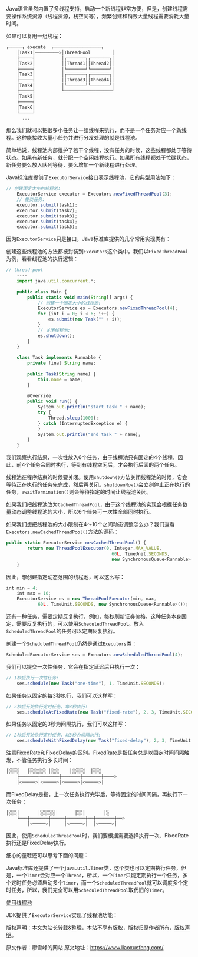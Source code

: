 


Java语言虽然内置了多线程支持，启动一个新线程非常方便，但是，创建线程需要操作系统资源（线程资源，栈空间等），频繁创建和销毁大量线程需要消耗大量时间。

如果可以复用一组线程：

```js 
┌─────┐ execute  ┌──────────────────┐
    │Task1│─────────>│ThreadPool        │
    ├─────┤          │┌───────┐┌───────┐│
    │Task2│          ││Thread1││Thread2││
    ├─────┤          │└───────┘└───────┘│
    │Task3│          │┌───────┐┌───────┐│
    ├─────┤          ││Thread3││Thread4││
    │Task4│          │└───────┘└───────┘│
    ├─────┤          └──────────────────┘
    │Task5│
    ├─────┤
    │Task6│
    └─────┘
      ...
```

那么我们就可以把很多小任务让一组线程来执行，而不是一个任务对应一个新线程。这种能接收大量小任务并进行分发处理的就是线程池。

简单地说，线程池内部维护了若干个线程，没有任务的时候，这些线程都处于等待状态。如果有新任务，就分配一个空闲线程执行。如果所有线程都处于忙碌状态，新任务要么放入队列等待，要么增加一个新线程进行处理。

Java标准库提供了`ExecutorService`接口表示线程池，它的典型用法如下：

```js 
// 创建固定大小的线程池:
    ExecutorService executor = Executors.newFixedThreadPool(3);
    // 提交任务:
    executor.submit(task1);
    executor.submit(task2);
    executor.submit(task3);
    executor.submit(task4);
    executor.submit(task5);
```

因为`ExecutorService`只是接口，Java标准库提供的几个常用实现类有：

创建这些线程池的方法都被封装到`Executors`这个类中。我们以`FixedThreadPool`为例，看看线程池的执行逻辑：

```js 
// thread-pool
    ----
    import java.util.concurrent.*;
    
    public class Main {
        public static void main(String[] args) {
            // 创建一个固定大小的线程池:
            ExecutorService es = Executors.newFixedThreadPool(4);
            for (int i = 0; i < 6; i++) {
                es.submit(new Task("" + i));
            }
            // 关闭线程池:
            es.shutdown();
        }
    }
    
    class Task implements Runnable {
        private final String name;
    
        public Task(String name) {
            this.name = name;
        }
    
        @Override
        public void run() {
            System.out.println("start task " + name);
            try {
                Thread.sleep(1000);
            } catch (InterruptedException e) {
            }
            System.out.println("end task " + name);
        }
    }
```

我们观察执行结果，一次性放入6个任务，由于线程池只有固定的4个线程，因此，前4个任务会同时执行，等到有线程空闲后，才会执行后面的两个任务。

线程池在程序结束的时候要关闭。使用`shutdown()`方法关闭线程池的时候，它会等待正在执行的任务先完成，然后再关闭。`shutdownNow()`会立刻停止正在执行的任务，`awaitTermination()`则会等待指定的时间让线程池关闭。

如果我们把线程池改为`CachedThreadPool`，由于这个线程池的实现会根据任务数量动态调整线程池的大小，所以6个任务可一次性全部同时执行。

如果我们想把线程池的大小限制在4～10个之间动态调整怎么办？我们查看`Executors.newCachedThreadPool()`方法的源码：

```js 
public static ExecutorService newCachedThreadPool() {
        return new ThreadPoolExecutor(0, Integer.MAX_VALUE,
                                        60L, TimeUnit.SECONDS,
                                        new SynchronousQueue<Runnable>());
    }
```

因此，想创建指定动态范围的线程池，可以这么写：


```js 
int min = 4;
    int max = 10;
    ExecutorService es = new ThreadPoolExecutor(min, max,
            60L, TimeUnit.SECONDS, new SynchronousQueue<Runnable>());
```

还有一种任务，需要定期反复执行，例如，每秒刷新证券价格。这种任务本身固定，需要反复执行的，可以使用`ScheduledThreadPool`。放入`ScheduledThreadPool`的任务可以定期反复执行。

创建一个`ScheduledThreadPool`仍然是通过`Executors`类：

```js 
ScheduledExecutorService ses = Executors.newScheduledThreadPool(4);
```

我们可以提交一次性任务，它会在指定延迟后只执行一次：


```js 
// 1秒后执行一次性任务:
    ses.schedule(new Task("one-time"), 1, TimeUnit.SECONDS);
```

如果任务以固定的每3秒执行，我们可以这样写：


```js 
// 2秒后开始执行定时任务，每3秒执行:
    ses.scheduleAtFixedRate(new Task("fixed-rate"), 2, 3, TimeUnit.SECONDS);
```

如果任务以固定的3秒为间隔执行，我们可以这样写：


```js 
// 2秒后开始执行定时任务，以3秒为间隔执行:
    ses.scheduleWithFixedDelay(new Task("fixed-delay"), 2, 3, TimeUnit.SECONDS);
```

注意FixedRate和FixedDelay的区别。FixedRate是指任务总是以固定时间间隔触发，不管任务执行多长时间：


```js 
│░░░░   │░░░░░░ │░░░    │░░░░░  │░░░  
    ├───────┼───────┼───────┼───────┼────>
    │<─────>│<─────>│<─────>│<─────>│
```

而FixedDelay是指，上一次任务执行完毕后，等待固定的时间间隔，再执行下一次任务：


```js 
│░░░│       │░░░░░│       │░░│       │░
    └───┼───────┼─────┼───────┼──┼───────┼──>
        │<─────>│     │<─────>│  │<─────>│
```

因此，使用`ScheduledThreadPool`时，我们要根据需要选择执行一次、FixedRate执行还是FixedDelay执行。

细心的童鞋还可以思考下面的问题：

Java标准库还提供了一个`java.util.Timer`类，这个类也可以定期执行任务，但是，一个`Timer`会对应一个`Thread`，所以，一个`Timer`只能定期执行一个任务，多个定时任务必须启动多个`Timer`，而一个`ScheduledThreadPool`就可以调度多个定时任务，所以，我们完全可以用`ScheduledThreadPool`取代旧的`Timer`。

[使用线程池](https://gitee.com/liaoxuefeng/learn-java/raw/master/practices/Java%E6%95%99%E7%A8%8B/130.%E5%A4%9A%E7%BA%BF%E7%A8%8B.1255943750561472/160.%E4%BD%BF%E7%94%A8%E7%BA%BF%E7%A8%8B%E6%B1%A0.1306581130018849/thread-pool.zip)

JDK提供了`ExecutorService`实现了线程池功能：

版权声明：本文为站长转载&整理，本站不享有版权，版权归原作者所有，[版权声明](https://gitee.com/hezhiyuan007/java-notes/raw/master/disclaimer.md)。




原文作者：廖雪峰的网站 原文地址：https://www.liaoxuefeng.com/